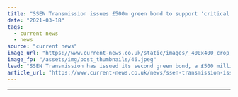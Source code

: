 ```yaml
---
title: "SSEN Transmission issues £500m green bond to support 'critical' network investments"
date: "2021-03-18"
tags: 
  - current news
  - news
source: "current news"
image_url: "https://www.current-news.co.uk/static/images/_400x400_crop_center-center/SSEN-Image-SSEN.jpeg"
image_fp: "/assets/img/post_thumbnails/46.jpeg"
lead: "​SSEN Transmission has issued its second green bond, a £500 million seven and 15-year dual tranche Eurobond."
article_url: "https://www.current-news.co.uk/news/ssen-transmission-issues-500m-green-bond-to-support-critical-network-investments?utm_source=rss-feeds&utm_medium=rss&utm_campaign=rss"
---
```


---
